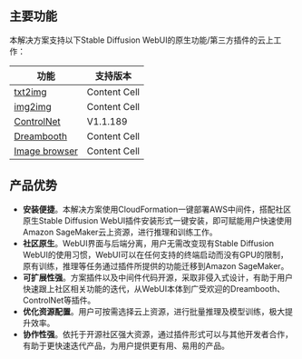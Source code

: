 ## 主要功能

本解决方案支持以下Stable Diffusion WebUI的原生功能/第三方插件的云上工作：


| **功能**  | **支持版本** |
| ------------- | ------------- |
| [txt2img](https://github.com/AUTOMATIC1111/stable-diffusion-webui)  | Content Cell  |
| [img2img](https://github.com/AUTOMATIC1111/stable-diffusion-webui)  | Content Cell  |
| [ControlNet](https://github.com/Mikubill/sd-webui-controlnet)  | V1.1.189  |
| [Dreambooth](https://github.com/d8ahazard/sd_dreambooth_extension)  | Content Cell  |
| [Image browser](https://github.com/yfszzx/stable-diffusion-webui-images-browser)  | Content Cell  |



## 产品优势

* **安装便捷**。本解决方案使用CloudFormation一键部署AWS中间件，搭配社区原生Stable Diffusion WebUI插件安装形式一键安装，即可赋能用户快速使用Amazon SageMaker云上资源，进行推理和训练工作。
* **社区原生**。WebUI界面与后端分离，用户无需改变现有Stable Diffusion WebUI的使用习惯，WebUI可以在任何支持的终端启动而没有GPU的限制，原有训练，推理等任务通过插件所提供的功能迁移到Amazon SageMaker。
* **可扩展性强**。方案插件以及中间件代码开源，采取非侵入式设计，有助于用户快速跟上社区相关功能的迭代，从WebUI本体到广受欢迎的Dreambooth、ControlNet等插件。
* **优化资源配置**。用户可按需选择云上资源，进行批量推理及模型训练，极大提升效率。
* **协作性强**。依托于开源社区强大资源，通过插件形式可以与其他开发者合作，有助于更快速迭代产品，为用户提供更有用、易用的产品。
